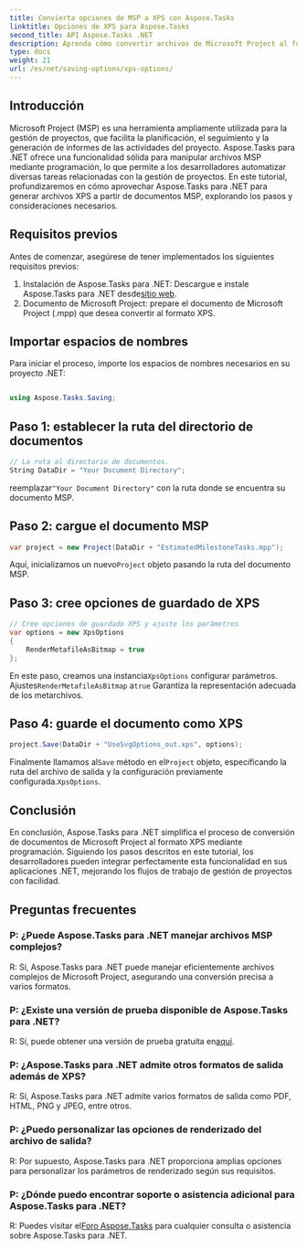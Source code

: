 ```yaml
---
title: Convierta opciones de MSP a XPS con Aspose.Tasks
linktitle: Opciones de XPS para Aspose.Tasks
second_title: API Aspose.Tasks .NET
description: Aprenda cómo convertir archivos de Microsoft Project al formato XPS usando Aspose.Tasks para .NET. Fácil integración, funcionalidad robusta.
type: docs
weight: 21
url: /es/net/saving-options/xps-options/
---
```

## Introducción
Microsoft Project (MSP) es una herramienta ampliamente utilizada para la gestión de proyectos, que facilita la planificación, el seguimiento y la generación de informes de las actividades del proyecto. Aspose.Tasks para .NET ofrece una funcionalidad sólida para manipular archivos MSP mediante programación, lo que permite a los desarrolladores automatizar diversas tareas relacionadas con la gestión de proyectos. En este tutorial, profundizaremos en cómo aprovechar Aspose.Tasks para .NET para generar archivos XPS a partir de documentos MSP, explorando los pasos y consideraciones necesarios.
## Requisitos previos
Antes de comenzar, asegúrese de tener implementados los siguientes requisitos previos:
1.  Instalación de Aspose.Tasks para .NET: Descargue e instale Aspose.Tasks para .NET desde[sitio web](https://releases.aspose.com/tasks/net/).
2. Documento de Microsoft Project: prepare el documento de Microsoft Project (.mpp) que desea convertir al formato XPS.

## Importar espacios de nombres
Para iniciar el proceso, importe los espacios de nombres necesarios en su proyecto .NET:
```csharp

using Aspose.Tasks.Saving;
```

## Paso 1: establecer la ruta del directorio de documentos
```csharp
// La ruta al directorio de documentos.
String DataDir = "Your Document Directory";
```
 reemplazar`"Your Document Directory"` con la ruta donde se encuentra su documento MSP.
## Paso 2: cargue el documento MSP
```csharp
var project = new Project(DataDir + "EstimatedMilestoneTasks.mpp");
```
 Aquí, inicializamos un nuevo`Project` objeto pasando la ruta del documento MSP.
## Paso 3: cree opciones de guardado de XPS
```csharp
// Cree opciones de guardado XPS y ajuste los parámetros
var options = new XpsOptions
{
    RenderMetafileAsBitmap = true
};
```
 En este paso, creamos una instancia`XpsOptions` configurar parámetros. Ajustes`RenderMetafileAsBitmap` a`true` Garantiza la representación adecuada de los metarchivos.
## Paso 4: guarde el documento como XPS
```csharp
project.Save(DataDir + "UseSvgOptions_out.xps", options);
```
 Finalmente llamamos al`Save` método en el`Project` objeto, especificando la ruta del archivo de salida y la configuración previamente configurada.`XpsOptions`.

## Conclusión
En conclusión, Aspose.Tasks para .NET simplifica el proceso de conversión de documentos de Microsoft Project al formato XPS mediante programación. Siguiendo los pasos descritos en este tutorial, los desarrolladores pueden integrar perfectamente esta funcionalidad en sus aplicaciones .NET, mejorando los flujos de trabajo de gestión de proyectos con facilidad.
## Preguntas frecuentes
### P: ¿Puede Aspose.Tasks para .NET manejar archivos MSP complejos?
R: Sí, Aspose.Tasks para .NET puede manejar eficientemente archivos complejos de Microsoft Project, asegurando una conversión precisa a varios formatos.
### P: ¿Existe una versión de prueba disponible de Aspose.Tasks para .NET?
 R: Sí, puede obtener una versión de prueba gratuita en[aquí](https://releases.aspose.com/).
### P: ¿Aspose.Tasks para .NET admite otros formatos de salida además de XPS?
R: Sí, Aspose.Tasks para .NET admite varios formatos de salida como PDF, HTML, PNG y JPEG, entre otros.
### P: ¿Puedo personalizar las opciones de renderizado del archivo de salida?
R: Por supuesto, Aspose.Tasks para .NET proporciona amplias opciones para personalizar los parámetros de renderizado según sus requisitos.
### P: ¿Dónde puedo encontrar soporte o asistencia adicional para Aspose.Tasks para .NET?
 R: Puedes visitar el[Foro Aspose.Tasks](https://forum.aspose.com/c/tasks/15) para cualquier consulta o asistencia sobre Aspose.Tasks para .NET.